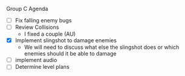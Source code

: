 Group C Agenda
- [ ] Fix falling enemy bugs
- [ ] Review Collisions
  - I fixed a couple (AU)
- [X] Implement slingshot to damage enemies
  - We will need to discuss what else the slingshot does or which enemies should it be able to damage  
- [ ] implement audio
- [ ] Determine level plans
